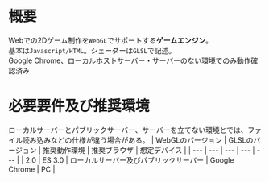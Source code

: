 # 概要
Webでの2Dゲーム制作を`WebGL`でサポートする**ゲームエンジン**。  
基本は`Javascript/HTML`。シェーダーは`GLSL`で記述。  
Google Chrome、ローカルホストサーバー・サーバーのない環境でのみ動作確認済み

# 必要要件及び推奨環境
ローカルサーバーとパブリックサーバー、サーバーを立てない環境とでは、ファイル読み込みなどの仕様が違う場合がある。
| WebGLのバージョン | GLSLのバージョン | 推奨動作環境 | 推奨ブラウザ | 想定デバイス |
| --- | --- | --- | --- | --- |
| 2.0 | ES 3.0 | ローカルサーバー及びパブリックサーバー | Google Chrome | PC |